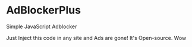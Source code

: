 # AdBlockerPlus
Simple JavaScript Adblocker

Just Inject this code in any site and Ads are gone!
It's Open-source.
Wow